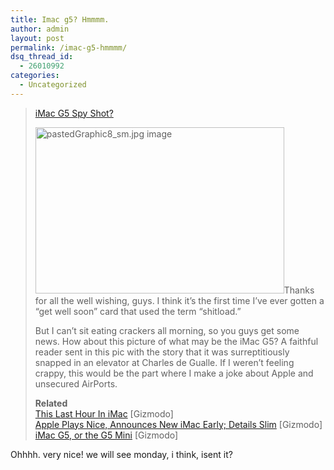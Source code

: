 ```yaml
---
title: Imac g5? Hmmmm.
author: admin
layout: post
permalink: /imac-g5-hmmmm/
dsq_thread_id:
  - 26010992
categories:
  - Uncategorized
---
```

> [iMac G5 Spy Shot?][1]
> 
> <img class="center border" height=266 alt="pastedGraphic8_sm.jpg image" src="http://blog.lotas-smartman.net/wp-content/imacg5.jpg" width=398>Thanks for all the well wishing, guys. I think it&#8217;s the first time I&#8217;ve ever gotten a &#8220;get well soon&#8221; card that used the term &#8220;shitload.&#8221;
> 
> But I can&#8217;t sit eating crackers all morning, so you guys get some news. How about this picture of what may be the iMac G5? A faithful reader sent in this pic with the story that it was surreptitiously snapped in an elevator at Charles de Gualle. If I weren&#8217;t feeling crappy, this would be the part where I make a joke about Apple and unsecured AirPorts.
> 
> **Related**  
> [This Last Hour In iMac][2] [Gizmodo]  
> [Apple Plays Nice, Announces New iMac Early; Details Slim][3] [Gizmodo]  
> [iMac G5, or the G5 Mini][4] [Gizmodo]

Ohhhh. very nice! we will see monday, i think, isent it?

 [1]: http://www.gizmodo.com/archives/imac-g5-spy-shot-020385.php
 [2]: http://www.gizmodo.com/archives/this-last-hour-in-imac-019668.php
 [3]: http://www.gizmodo.com/archives/apple-plays-nice-announces-new-imac-early-details-slim-017145.php
 [4]: http://www.gizmodo.com/archives/imac-g5-or-the-g5-mini-009479.php